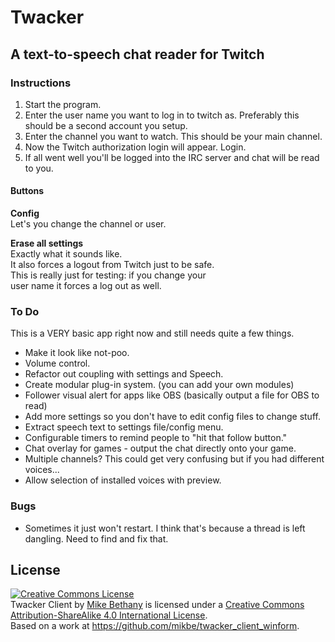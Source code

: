 # Twacker  
## A text-to-speech chat reader for Twitch

### Instructions

1. Start the program.
2. Enter the user name you want to log in to twitch as. Preferably this should be a second account you setup.
3. Enter the channel you want to watch. This should be your main channel.
4. Now the Twitch authorization login will appear. Login.
5. If all went well you'll be logged into the IRC server and chat will be read to you.

#### Buttons

**Config**  
Let's you change the channel or user.  

**Erase all settings**  
Exactly what it sounds like.  
It also forces a logout from Twitch just to be safe.  
This is really just for testing: if you change your  
user name it forces a log out as well.  

### To Do

This is a VERY basic app right now and still needs quite a few things.  

* Make it look like not-poo.
* Volume control.
* Refactor out coupling with settings and Speech.
* Create modular plug-in system. (you can add your own modules)
* Follower visual alert for apps like OBS (basically output a file for OBS to read)
* Add more settings so you don't have to edit config files to change stuff.
* Extract speech text to settings file/config menu.
* Configurable timers to remind people to "hit that follow button."
* Chat overlay for games - output the chat directly onto your game.
* Multiple channels? This could get very confusing but if you had different voices...
* Allow selection of installed voices with preview.

### Bugs

* Sometimes it just won't restart. I think that's because a thread is left dangling. Need to find and fix that.

## License

<a rel="license" href="http://creativecommons.org/licenses/by-sa/4.0/"><img alt="Creative Commons License" style="border-width:0" src="http://i.creativecommons.org/l/by-sa/4.0/88x31.png" /></a><br /><span xmlns:dct="http://purl.org/dc/terms/" property="dct:title">Twacker Client</span> by <a xmlns:cc="http://creativecommons.org/ns#" href="http://mikebethany.com" property="cc:attributionName" rel="cc:attributionURL">Mike Bethany</a> is licensed under a <a rel="license" href="http://creativecommons.org/licenses/by-sa/4.0/">Creative Commons Attribution-ShareAlike 4.0 International License</a>.<br />Based on a work at <a xmlns:dct="http://purl.org/dc/terms/" href="https://github.com/mikbe/twacker_client_winform" rel="dct:source">https://github.com/mikbe/twacker_client_winform</a>.